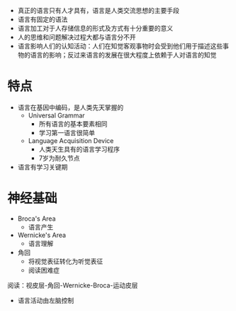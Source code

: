 - 真正的语言只有人才具有，语言是人类交流思想的主要手段
- 语言有固定的语法
- 语言加工对于人存储信息的形式及方式有十分重要的意义
- 人的思维和问题解决过程大都与语言分不开
- 语言影响人们的认知活动：人们在知觉客观事物时会受到他们用于描述这些事物的语言的影响；反过来语言的发展在很大程度上依赖于人对语言的知觉

# 特点

- 语言在基因中编码，是人类先天掌握的
	- Universal Grammar
		- 所有语言的基本要素相同
		- 学习第一语言很简单
	- Language Acquisition Device
		- 人类天生具有的语言学习程序
		- 7岁为耐久节点
- 语言有学习关键期

# 神经基础

- Broca's Area
	- 语言产生
- Wernicke's Area
	- 语言理解
- 角回
	- 将视觉表征转化为听觉表征
	- 阅读困难症

阅读：视皮层-角回-Wernicke-Broca-运动皮层

- 语言活动由左脑控制

